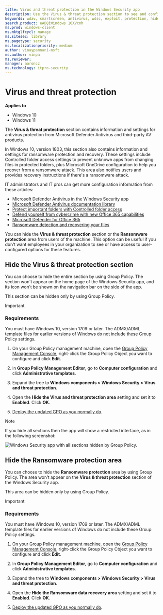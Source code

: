```yaml
---
title: Virus and threat protection in the Windows Security app
description: Use the Virus & threat protection section to see and configure Microsoft Defender Antivirus, Controlled folder access, and 3rd-party AV products.
keywords: wdav, smartscreen, antivirus, wdsc, exploit, protection, hide
search.product: eADQiWindows 10XVcnh
ms.prod: windows-client
ms.mktglfcycl: manage
ms.sitesec: library
ms.pagetype: security
ms.localizationpriority: medium
author: vinaypamnani-msft
ms.author: vinpa
ms.reviewer: 
manager: aaroncz
ms.technology: itpro-security
---
```


# Virus and threat protection

**Applies to**

- Windows 10
- Windows 11

The **Virus & threat protection** section contains information and settings for antivirus protection from Microsoft Defender Antivirus and third-party AV products.

In Windows 10, version 1803, this section also contains information and settings for ransomware protection and recovery. These settings include Controlled folder access settings to prevent unknown apps from changing files in protected folders, plus Microsoft OneDrive configuration to help you recover from a ransomware attack. This area also notifies users and provides recovery instructions if there's a ransomware attack.

IT administrators and IT pros can get more configuration information from these articles:

- [Microsoft Defender Antivirus in the Windows Security app](/microsoft-365/security/defender-endpoint/microsoft-defender-security-center-antivirus)
- [Microsoft Defender Antivirus documentation library](/microsoft-365/security/defender-endpoint/microsoft-defender-antivirus-in-windows-10)
- [Protect important folders with Controlled folder access](/microsoft-365/security/defender-endpoint/controlled-folders)
- [Defend yourself from cybercrime with new Office 365 capabilities](https://blogs.office.com/en-us/2018/04/05/defend-yourself-from-cybercrime-with-new-office-365-capabilities/)
- [Microsoft Defender for Office 365](/microsoft-365/security/office-365-security/defender-for-office-365)
- [Ransomware detection and recovering your files](https://support.office.com/en-us/article/ransomware-detection-and-recovering-your-files-0d90ec50-6bfd-40f4-acc7-b8c12c73637f?ui=en-US&rs=en-US&ad=US)

You can hide the **Virus & threat protection** section or the **Ransomware protection** area from users of the machine. This option can be useful if you don't want employees in your organization to see or have access to user-configured options for these features.


## Hide the Virus & threat protection section

You can choose to hide the entire section by using Group Policy. The section won't appear on the home page of the Windows Security app, and its icon won't be shown on the navigation bar on the side of the app.

This section can be hidden only by using Group Policy.

>[!IMPORTANT]
>### Requirements
>
>You must have Windows 10, version 1709 or later. The ADMX/ADML template files for earlier versions of Windows do not include these Group Policy settings. 

1.  On your Group Policy management machine, open the [Group Policy Management Console](/previous-versions/windows/it-pro/windows-server-2008-R2-and-2008/cc731212(v=ws.11)), right-click the Group Policy Object you want to configure and click **Edit**.

3.  In **Group Policy Management Editor**, go to **Computer configuration** and click **Administrative templates**.

5.  Expand the tree to **Windows components > Windows Security > Virus and threat protection**.

6.  Open the **Hide the Virus and threat protection area** setting and set it to **Enabled**. Click **OK**.

7. [Deploy the updated GPO as you normally do](/windows/win32/srvnodes/group-policy). 

>[!NOTE]
>If you hide all sections then the app will show a restricted interface, as in the following screenshot:
>  
>![Windows Security app with all sections hidden by Group Policy.](images/wdsc-all-hide.png)

## Hide the Ransomware protection area

You can choose to hide the **Ransomware protection** area by using Group Policy. The area won't appear on the **Virus & threat protection** section of the Windows Security app.

This area can be hidden only by using Group Policy.

>[!IMPORTANT]
>### Requirements
>
>You must have Windows 10, version 1709 or later. The ADMX/ADML template files for earlier versions of Windows do not include these Group Policy settings. 

1.  On your Group Policy management machine, open the [Group Policy Management Console](/previous-versions/windows/it-pro/windows-server-2008-R2-and-2008/cc731212(v=ws.11)), right-click the Group Policy Object you want to configure and click **Edit**.

3.  In **Group Policy Management Editor**, go to **Computer configuration** and click **Administrative templates**.

5.  Expand the tree to **Windows components > Windows Security > Virus and threat protection**.

6.  Open the **Hide the Ransomware data recovery area** setting and set it to **Enabled**. Click **OK**.

7. [Deploy the updated GPO as you normally do](/windows/win32/srvnodes/group-policy).